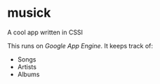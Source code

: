 # musick

A cool app written in CSSI

This runs on *Google App Engine*. It keeps track of:

  * Songs
  * Artists
  * Albums
  
